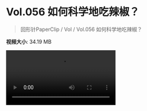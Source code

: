 # Vol.056 如何科学地吃辣椒？

> 回形针PaperClip / Vol / Vol.056 如何科学地吃辣椒？

**视频大小**: 34.19 MB

<div class="video"><video src="https://file.hsyhx.top/archive/PaperClip/Vol/056.mp4" controls preload>🤔 您的浏览器不支持 video 标签</video></div>